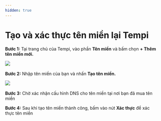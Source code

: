```yaml
---
hidden: true
---
```


# Tạo và xác thực tên miền lại Tempi

**Bước 1:** Tại trang chủ của Tempi, vào phần **Tên miền** và bấm chọn **+ Thêm tên miền mới.**

![](<../../.gitbook/assets/tên miền.png>)

**Bước 2:** Nhập tên miền của bạn và nhấn **Tạo tên miền.**

![](<../../.gitbook/assets/tên miền1.png>)

**Bước 3:** Chờ xác nhận cấu hình DNS cho tên miền tại nơi bạn đã mua tên miền

**Bước 4:** Sau khi tạo tên miền thành công, bấm vào nút **Xác thực** để xác thực tên miền

<figure><img src="../../.gitbook/assets/tên miền2.png" alt=""><figcaption></figcaption></figure>
